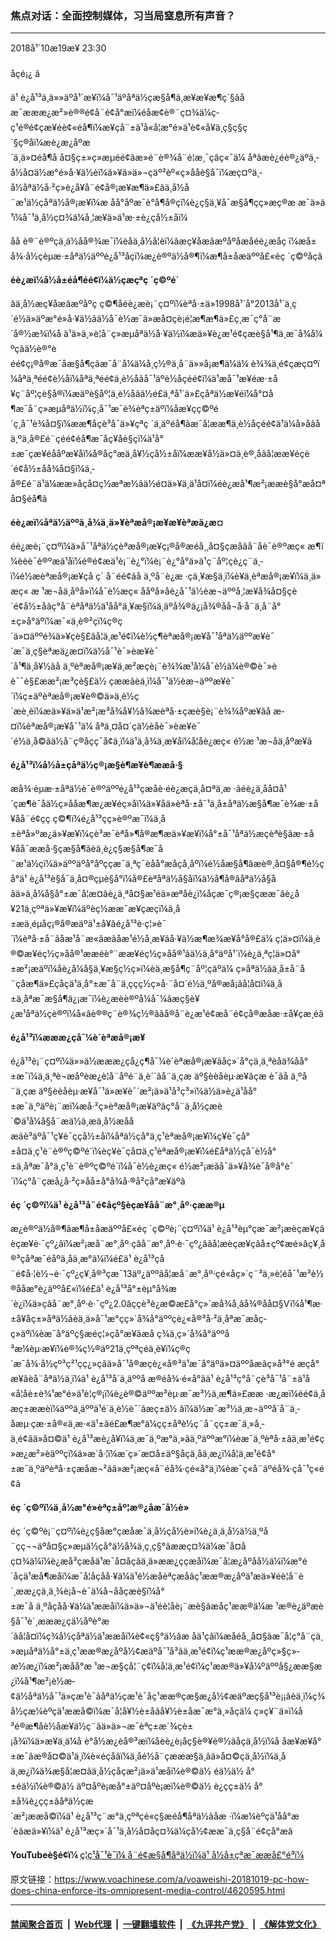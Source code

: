 ### 焦点对话：全面控制媒体，习当局窒息所有声音？
------------------------

<div class="published">
 <span class="date" title="ä¸­å½æ¶é´">
  <time datetime="2018-10-19T23:30:26+08:00">
   2018å¹´10æ19æ¥ 23:30
  </time>
 </span>
</div>
<br/>
<div class="wsw">
 <span class="dateline">
  åçé¡¿ â
 </span>
 <p class="xmsonormal">
  ä¹ è¿å¹³ä¸ä»»äºå¹´æ¥ï¼å¯¹äºåªä½çæ§å¶ä¸æ­¥æ­¥æ¶ç´§ãåæ¯æææ¿æ²»è®®é¢å¨é¢å°æï¼éåæ¢è®¨ç¤¾ä¼ç­ç¹é®é¢çæ¥éè¢«éå¶ï¼æ¥çå¨±ä¹å«å¦æ°é»ä¹è¢«å¥ä¸ç§ç§ç´§ç®åï¼æè¿æ¿åºæ´ä¸ä»¤éå¶å å¤§ç±»ç»æµéé¢ãæ»é¨è®¾å¨é¦æ¸¯çâç«¯ä¼ åªâæè¿éè®¿äºä¸­å½å¤ä½æ°é»å·¥ä½èï¼ä»¥ä»ä»¬çäº²èº«ç»ååè§å¯ï¼æ­ç¤ºä¸­å½åªä½å·²ç»è¿å¥å¨é¢å®¡æ¥æ¶ä»£ãä¸­å½å¨æ¹ä½çåªä½å®¡æ¥ï¼æ åå°åºæ¯è°å¶å®çï¼è¿ç§ä¸¥å¯æ§å¶çç»æç®æ æ¯ä»ä¹ï¼å¯¹ä¸­å½ç¤¾ä¼å¸¦æ¥ä»ä¹æ·±è¿çå½±åï¼
 </p>
 <p class="xmsonormal">
  åå è®¨è®ºçä¸ä½åå®¾æ¯ï¼èåä¸­å½å­¦èï¼âæç¥åæâæºåºåæåéè¿æåç ï¼æå±å¾·å½çèµæ·±åªä½äººé¿å¹³åçï¼æ¿è®ºä½å®¶ï¼æ¶å±åæäººå£«éç ´ç©ºåçã
 </p>
 <div class="wsw__embed">
 </div>
 <p>
  <strong>
   éè¿æï¼å½å±éå¶éé¢ï¼ä½çæçªç ´ç©ºé´
  </strong>
 </p>
 <p>
  âä¸­å½æç¥åæâæºåºç ç©¶åéè¿æè¡¨ç¤ºï¼èªå·±ä»1998å¹´å°2013å¹´ä¸ç´é½ä»äºæ°é»å·¥ä½ãä½å¯è½æ¯ä»æå¤çè¡é¦æ¶æ¶ä»£ç¸æ¯ç°å¨æ´å®½æ¾ï¼å ä¹ä»ä¸»è¦å¨ç»æµåªä½å·¥ä½ï¼æä»¥è¿æ¹é¢çæè§å¹¶ä¸æ¯å¾å¼ºçãä½è®°èéé¢ç¡®å®æ¯åæ§å¶çãæ¯å¨å¼ä¼å¸ç½®ä¸å¨ä»»å¡æ¶ä¼ä¼ è¾¾ä¸é¢çæç¤ºï¼åªä¸ªéé¢è½åï¼åªä¸ªéé¢ä¸è½åãå¯¹äºè½åçéé¢ï¼ä¹æå¯¹æ¥éæ·±å¥ç¨åº¦çè§å®ï¼æäºè§åº¦ä¸è½åãä½é£ä¸ªå¹´ä»£çåªä½æ¥éï¼å°¤å¶æ¯å¨ç»æµåªä½ï¼ç¸å¯¹æ¯è¾èªç±äºï¼åæ¥çç©ºé´ç¸å¯¹è¾å¤§ï¼ææ¶åçè³å¯ä»¥çªç ´ä¸äºéå¶ãæ¯å¦ææ¶ä¸è½åçéé¢ä¹ä¼å»åãå ä¸ºä¸­å®£é¨çéé¢éå¶æ¯åç¥åè§çï¼ä¹å°±æ¯ç­æ¥éååºæ¥åï¼å®åç°æä¸å¥½çå½±åï¼ææ¥å½ä»¤ä¸è®¸åãå¦ææ¥éçè´é¢å½±åå¾å¤§ï¼ä¸­å®£é¨ä¹ä¼ææ»åçå¤ç½æªæ½ãä½é¤ä»¥ä¸ä¹å¤ï¼éè¿æå¹¶æ²¡ææè§å°æå¤ªå¤§éå¶ã
 </p>
 <p>
  <strong>
   éè¿æï¼åªä½äººä¸å¾ä¸ä»¥èªæå®¡æ¥æ¥èªæä¿æ¤
  </strong>
 </p>
 <p>
  éè¿æè¡¨ç¤ºï¼ä»å¯¹åªä½çèªæå®¡æ¥ç¡®å®æéå¸¸å¤§çæåãå¨åè¯è®ºæç« æ¶ï¼èèè¯è®ºæä¹åï¼é®é¢æä¹è¡¨è¿°ï¼è¡¨è¿°å°ä»ä¹ç¨åº¦çè¿ç¨ä¸­ï¼é½æèªæå®¡æ¥çå ç´ å¨éé¢ãå ä¸ºå¨è¿æ ·çä¸¥æ§ä¸ï¼è¥ä¸èªæå®¡æ¥ï¼ä¸ä»æç« æ ¹æ¬åä¸åºå»ï¼å¯è½æç« ååºå»åè¿å¯¹ä½èæ¬äººå¸¦æ¥å¾å¤§çè´é¢å½±åãç°å¨èªåªä½ä¹åå°ä¸¥æ§ï¼ä¸äºå¾®ä¿¡å¾®åå¬å·å¨ä¸å¨å°±ç»å°äºï¼æ¯«ä¸è®²çï¼ç®ç´ä»¤äººé¾ä»¥çè§£ãå¦ä¸æ¹é¢ï¼è½ç¶èªæå®¡æ¥å¯¹åªä½äººæ¥è¯´æ¯ä¸ç§èªæä¿æ¤ï¼ä½å¯¹è¯»èæ¥è¯´å¹¶ä¸å¥½ãå ä¸ºèªæå®¡æ¥ä¸æ²æçè¡¨è¾¾æ¹å¼å¯è½ä¼è®©è¯»èè¯¯è§£ææ²¡æ³çè§£ä½ çææãèä¸ï¼å¯¹ä½èæ¬äººæ¥è¯´ï¼ç±äºèªæå®¡æ¥è®©ä»ä¸è½ç´æè¸èï¼æä»¥ä»ä¹æ²¡æ³å¾å¥½å¾æèªå·±çæè§è¡¨è¾¾åºæ¥ãå æ­¤ï¼èªæå®¡æ¥å¯¹ä¼ åªä¸¤å¤´çä½èåè¯»èæ¥è¯´é½ä¸å©ãä½å¨ç®åçç¯å¢ä¸ï¼ä¹ä¸å¾ä¸æ¥åï¼å¦åè¿æç« é½æ ¹æ¬åä¸åºæ¥ã
 </p>
 <p>
  <strong>
   é¿å¹³ï¼å½å±çåªä½ç®¡æ§è¶æ¥è¶ææå·§
  </strong>
 </p>
 <p>
  æå¾·èµæ·±åªä½è¯è®ºäººé¿å¹³çæåè·éè¿æçä¸å¤ªä¸æ ·ãéè¿ä¸åå¤å¹´çæ¶è¯åä½ç»ååæ¶æ¿æ¥éç»åï¼ä»¥åä»èªå·±å¯¹ä¸­å±åªä½æ§å¶æ¯è¾æ·±å¥åå¨é¢çç ç©¶ï¼é¿å¹³çç»è®ºæ¯ï¼ä¸­å±èªå»ºæ¿ä»¥æ¥ï¼çè³æ¯èªå»¶å®æ¶æä»¥æ¥ï¼å°±å¯¹åªä½æçèªè§ãæ·±å¥åå¯ææå·§çæ§å¶ãèä¸è¿ç§æ§å¶æ¯å¨æ¹ä½çï¼ä»äººäºå°åºççæ¯ä¸ªç¯èåå°æåçå¸åºï¼é½åæ§å¶ãæè®¸å¤§å®¶é½çå°ä¹ è¿å¹³è§å¯ä¸­å¤®çµè§å°ï¼å®£èªåªä½å§åï¼ä½å¶å®âåªä½å§åâä»ä¸å¼å§å°±æ¯å¦æ­¤ãè¿ä¸ªå¤§æ¹éä»æªåè¿ï¼åçæ¯ç®¡æ§çææ¯ãè¿å¥21ä¸çºªä»¥æ¥ï¼äºèç½ææ¯æ¥çæçï¼ä¸­å±æä¸éµå­ç¡®å®æäºä¹±å¥ãé¿å¹³è·ç¦»è¯´ï¼èªå·±å¨ãåæ¹å¨æ«ãæãåæ¹é½å¸æ¥ãå·¥ä½æ¶æ¾æ¥å°å®£ä¼ ç¦ä»¤ï¼ä¸è®©æ¥éç½ç»åå®¹ææéè°¨ææ¥éç½ç»åå®¹ãä½ä¸å°äºå¹´ï¼è¿ä¸ªç¦ä»¤å°±æ²¡æäºï¼åè¿å¼å§ä¸¥æ§ç½ç»ï¼èä¸æ§å¶ç¨åº¦çäºä¼ ç»åªä½ãä¸­å±å¨å¨çåæ¶ä»£çåçä¹ä¸å°±æ¯å¨ä¸ççç½ç»å·¨å¤´é½ä¸ºå®æå¡ãå¦å¤ï¼ä¸­å±ä¸åªæ¯æ§å¶ä¿¡æ¯ï¼è¿æèè®ºå¼å¯¼ãæç§è¥¿æ¹åªä½çè®ºï¼å«âè®®ç¨è®¾ç½®âãå®å¨è¿æ¹é¢æå¨é¢çå®æåæ·±å¥çæ¸éã
 </p>
 <p>
  <strong>
   é¿å¹³ï¼æææ¿ç­å¯¼è´èªæå®¡æ¥
  </strong>
 </p>
 <p>
  é¿å¹³è¡¨ç¤ºï¼ä»»ä½æææ¿ç­å¿ç¶å¯¼è´èªæå®¡æ¥ãåç»´å°çä¸ä¸ªèåä¾å­å°±æ¯ï¼ä¸ä¸ªè¬æåºèæ¿è¦å¨åºé¨ä¸è´´âå¨ä¸çæ äº§èèåèµ·æ¥âçæ è¯­ãå ä¸ºå¨ä¸çæ äº§èèåèµ·æ¥å¯¹ä»æ¥è¯´æ²¡ä»ä¹å³ç³»ï¼ä½ä»è¿ä¹åå°±æ¯ä¸ºäºè¡¨æï¼æå·²ç»èªæå®¡æ¥äºãç°å¨ä¸­å½çæè´©ä¹å¼å§å¨æä½ä¸æä¸å½æååæãè³äºå¯¹ç¥è¯ççå½±åï¼åªä½çå°ä¸ç¹èªæå®¡æ¥ï¼ç¥è¯çå°±å¤ä¸ç¹è¨è®ºç©ºé´ï¼èç¥è¯çå¤ä¸ç¹èªæå®¡æ¥ï¼é£åªä½çå¯è½å°±ä¸åªæ¯å°ä¸ç¹è¨è®ºç©ºé´ï¼å¯è½è¿æç« é½æ²¡æãå¯ä»¥å¾è¯å®å°è¯´ï¼ç°å¨çæå¿å·²ç»åå±å°å¾å·®å²çå°æ­¥äºã
 </p>
 <p>
  <strong>
   éç ´ç©ºï¼ä¹ è¿å¹³å¨é¢åçº§èçæ¥åå¨æ°¸åº·çææ®µ
  </strong>
 </p>
 <p>
  æ¿è®ºä½å®¶ãæ¶å±åæäººå£«éç ´ç©ºè¡¨ç¤ºï¼ä¹ è¿å¹³èµ°çæ¯æ²¡æèçæ¥çâèçæ¥è·¯çº¿âï¼æ²¡æå¨æ°¸åº·çâå¨æ°¸åº·è·¯çº¿âãå¦æèçæ¥çâå±çº¢æé»âç¥¸å®³çåªæ¯éåºä¸åä¸æ°ä¼ï¼é£ä¹ è¿å¹³çå¨é¢å·¦è½¬è·¯çº¿ç¥¸å®³çæ¯13äº¿äººãå¦æå¨æ°¸åº·çé«åç»´ç¨³ä¸»è¦éå¯¹æ³è½®ååæ°è¿äººå£«ï¼é£ä¹ è¿å¹³å°±èµ°å¾æ´è¿ï¼ä»çâå¨æ°¸åº·è·¯çº¿2.0âççè³è¿æ©æ£å°ç»´æå¾å¸ãå¾®åå¤§Vï¼å¹¶æ·±å¥åç±»åªä½ãèä¸ä»å¯¹æ°çç»´å¾å°äººçè¿«å®³å·²ä¸åªæ¯æåç­ç»äºï¼èæ¯å°äºç§æéç¦»çå°æ­¥ãæå ç¾ä¸ç»´å¾å°äººå³æ¼èµ·æ¥ï¼è®¾ç½®äº21ä¸çºªçéä¸­è¥ï¼ç®ç´æ¯å¾·å½çº³ç²¹çç¿»çãä»å¯¹å®æçè¿«å®³ä¹æ¯å°äºä»¤äººåæãç»å³°é æçå°æ­¥ãèå¨åªä½ä¸ï¼ä¹ è¿å¹³å´ä¸äººå æ®éå¾·é«å°ãä¹ è¿å¹³ç°å¨çè³å¯¹å¨±ä¹å«å¦åè±è¾¹æ°é»ä¹è¦ç®¡ï¼è¿è®©äººæ³èµ·æ¯æ³½ä¸æ¶ä»£ææ ·æ¿æï¼éé¢ä¸åæç±ææèï¼äººä¸äººä¹é´ä¸è½è¯´âæç±ä½ âï¼ä½æ¯æ³½ä¸æ¬äººå´å¨ä¸­åæµ·çæ·±å®«ä¸­æ·«ä¹±ãé£æ¶æ°ä¼çç±åªè½ç¨å¨ç­ç±æ¯ä¸»å¸­ä¸é¢ãä»å¤©ä¹ è¿å¹³æè¿å¥ï¼ä¸æ¯ä¸ºæ°ä¸»ãä¸ºäººæ°ï¼èæ¯ä¸ºèªå·±ãä¸æ¹é¢ç»æ¿æ²»èäººçï¼ä»æ´å·¦ï¼æ´ç»´æ¤å±äº§åçä¸åä¸æ¿ï¼å¦ä¸æ¹é¢å°±æ¯ä¸ºäºèªå·±çæåæ¬²ãä»æ²¡æç«å¨éå¾·çé«å°ä¸ï¼èæ¯ç«å¨äºéå¾·çå¯¹ç«é¢ã
 </p>
 <p>
  <strong>
   éç ´ç©ºï¼ä¸­å½æ°é»èªç±åº¦æ®¿åæ¯å½è»
  </strong>
 </p>
 <p>
  éç ´ç©ºè¡¨ç¤ºï¼è¿ç§åæ°çæåæ¯ä¸­å½çå½è»ï¼è¿ä¸ä¸­å½ä½ä¸ºå¨çç¬¬äºå¤§ç»æµä½çå°ä½å¾ä¸ç¸ç§°ãææç¤¾ä¼æ¯å¤åç¤¾ä¼ï¼è¿æå³çæåä¹æ¯å¤åçãä¸ä»ææ¿ççæåï¼æ¯å¦æ¿åºåå½ä¼ï¼æ°é´åçä¹æå¶æåï¼æ¯å¦åçåå·¥ä¼ä¹é½æåèªçæåãç¹ææ®æ¿åºä¹æä»¥éè¦å¨è´¸ææ¿ç­ä¸ä¸¾è¡å¬è¯ä¼å¬ååçæè§ï¼å°±æ¯å ä¸ºåçåå·¥ä¼ä¹ææåï¼ä»ä»¬ä¹éè¦åè¡¨æè§ãæåç¹ææ®ä¼æ ¹æ®è¿äºæè§å¯¹è´¸æææ¿ç­ä½åºè°æ´ãå¦å¤ï¼ç¾å½çåªä½ä¹ææåï¼è¢«ç§°ä½âæ åä¹çâï¼æåéå¸¸å¤§ãæ¯å¦ç°å¨çä¸»æµåªä½å°±ä¸ç¹ææ®æ¿åºå½¢æäºå¯¹å³ãä¸æ¹é¢ï¼ç¹ææ®æ¿åºç»§ç»­æ½æ¿ï¼æ²¡æåå°æ ¹æ¬æ§çå¦¨ç¢ï¼å¦ä¸æ¹é¢ï¼ç¹ææ®ä»¥å¼ºäººå§¿ææ§æ¿ï¼å¹¶æ²¡è½æ­¢ä½åªä½å¯¹ä»çæ¹è¯ãåªä½çæ¹è¯åç¹ææ®çæ§æ¿å½¢æäºæç§å¹³è¡¡ãèä¸ï¼ç¾å½çæ¼èºçä¹ææå©ï¼æ¯å¦å¥½è±åãå¥½è±åæ¯æ°ä¸»åçä¼ ç»ç¥¨ä»ï¼å³é®æ¶åè½åæ¥ä½ç¨ãä»ä»¬æ¯èªç±æ´¾çè±¡å¾ï¼ä»æ¥ä¸ä¼å è°å½æ¿èå®³æï¼åèè¿è¡åç§è®¥è®½ãåçä¸­å½ï¼å åæ¥æ¥å°±æ¯âæ®å¤©ä¹ä¸ï¼è«éçåâï¼ä¸åé½å¨çæææ§ä¸ãä»å¤©çä¸­å½ï¼ä¸åä¸æ¿ï¼ä¾æ§å¦æ­¤ãä¸­å½çåçæ²¡ä»ä¹æåï¼è®©ä½ éä½ä½ å°±éä½ï¼è®©ä½ äº¤åºè¡æå°±äº¤åºè¡æï¼è®©ä½ è¿çç±ä½ å°±å¾è¿çç±ãåªä½çæ´æ²¡ææå©ï¼ä¹ è¿å¹³ç¨æ°ä¸çºªçé«ç§æéå¶åªä½ãåæ ·ï¼æ¼èºçä¹åå°æ´èãæä»¥ï¼ä¹ è¿å¹³æç»´å¯¹ä¸­å½å¤åç¤¾ä¼çå½¢ææ¯ä¸ç§å¨é¢çå°æã
 </p>
 <p class="xmsonormal">
  <strong>
   YouTubeè§é¢ï¼
  </strong>
  <a class="wsw__a" href="https://youtu.be/rFlzGiNjQ3c" target="_blank">
   <span lang="ZH-CN" style="color:black">
    ç¦ç¹å¯¹è¯ï¼
   </span>
   å¨é¢æ§å¶åªä½ï¼ä¹ å½å±çªæ¯ææå£°é³ï¼
  </a>
  <span style="color:black">
  </span>
 </p>
 <div class="clear">
 </div>
 <div class="mediaReplacer externalMedia">
  <div class="c-sticky-container">
   <div class="c-sticky-element" data-sp_api="youtube">
    <span class="c-sticky-element__close-el c-sticky-element__swipe-el ta-c" title="å³é­">
     <span class="ico ico-close m-0">
     </span>
    </span>
    <div class="external-content-placeholder">
    </div>
    <script>
    </script>
   </div>
  </div>
 </div>
 <p>
 </p>
 <p>
 </p>
 <p>
 </p>
 <p>
 </p>
</div>

原文链接：https://www.voachinese.com/a/voaweishi-20181019-pc-how-does-china-enforce-its-omnipresent-media-control/4620595.html


------------------------
#### [禁闻聚合首页](https://github.com/gfw-breaker/banned-news/blob/master/README.md) &nbsp;|&nbsp; [Web代理](https://github.com/gfw-breaker/open-proxy/blob/master/README.md) &nbsp;|&nbsp;  [一键翻墙软件](https://github.com/gfw-breaker/nogfw/blob/master/README.md) &nbsp;|&nbsp; [《九评共产党》](https://github.com/gfw-breaker/9ping.md/blob/master/README.md#九评之一评共产党是什么) &nbsp;|&nbsp; [《解体党文化》](https://github.com/gfw-breaker/jtdwh.md/blob/master/README.md#绪论)